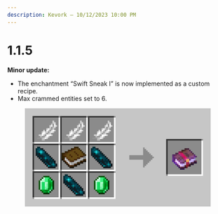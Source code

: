 ```yaml
---
description: Kevork — 10/12/2023 10:00 PM
---
```


# 1.1.5

**Minor update:**

* The enchantment “Swift Sneak I” is now implemented as a custom recipe.
* Max crammed entities set to 6.

<figure><img src="../../../.gitbook/assets/image (4) (1).png" alt=""><figcaption></figcaption></figure>

